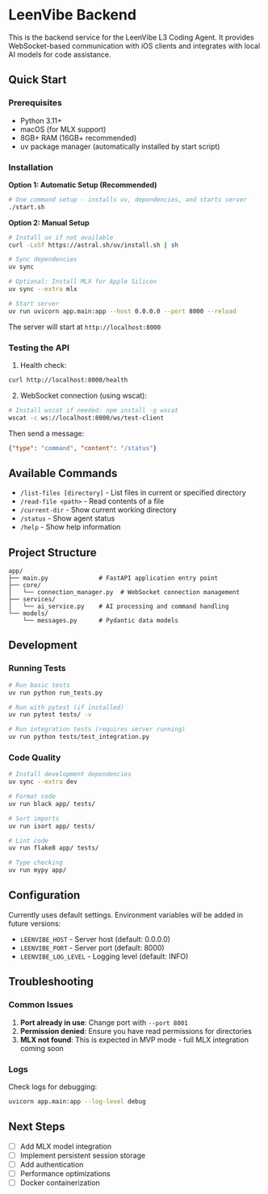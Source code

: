 # LeenVibe Backend

This is the backend service for the LeenVibe L3 Coding Agent. It provides WebSocket-based communication with iOS clients and integrates with local AI models for code assistance.

## Quick Start

### Prerequisites
- Python 3.11+
- macOS (for MLX support)
- 8GB+ RAM (16GB+ recommended)
- uv package manager (automatically installed by start script)

### Installation

**Option 1: Automatic Setup (Recommended)**
```bash
# One command setup - installs uv, dependencies, and starts server
./start.sh
```

**Option 2: Manual Setup**
```bash
# Install uv if not available
curl -LsSf https://astral.sh/uv/install.sh | sh

# Sync dependencies
uv sync

# Optional: Install MLX for Apple Silicon
uv sync --extra mlx

# Start server
uv run uvicorn app.main:app --host 0.0.0.0 --port 8000 --reload
```

The server will start at `http://localhost:8000`

### Testing the API

1. Health check:
```bash
curl http://localhost:8000/health
```

2. WebSocket connection (using wscat):
```bash
# Install wscat if needed: npm install -g wscat
wscat -c ws://localhost:8000/ws/test-client
```

Then send a message:
```json
{"type": "command", "content": "/status"}
```

## Available Commands

- `/list-files [directory]` - List files in current or specified directory
- `/read-file <path>` - Read contents of a file  
- `/current-dir` - Show current working directory
- `/status` - Show agent status
- `/help` - Show help information

## Project Structure

```
app/
├── main.py              # FastAPI application entry point
├── core/
│   └── connection_manager.py  # WebSocket connection management
├── services/
│   └── ai_service.py    # AI processing and command handling
└── models/
    └── messages.py      # Pydantic data models
```

## Development

### Running Tests
```bash
# Run basic tests
uv run python run_tests.py

# Run with pytest (if installed)
uv run pytest tests/ -v

# Run integration tests (requires server running)
uv run python tests/test_integration.py
```

### Code Quality
```bash
# Install development dependencies
uv sync --extra dev

# Format code
uv run black app/ tests/

# Sort imports
uv run isort app/ tests/

# Lint code
uv run flake8 app/ tests/

# Type checking
uv run mypy app/
```

## Configuration

Currently uses default settings. Environment variables will be added in future versions:

- `LEENVIBE_HOST` - Server host (default: 0.0.0.0)
- `LEENVIBE_PORT` - Server port (default: 8000)  
- `LEENVIBE_LOG_LEVEL` - Logging level (default: INFO)

## Troubleshooting

### Common Issues

1. **Port already in use**: Change port with `--port 8001`
2. **Permission denied**: Ensure you have read permissions for directories
3. **MLX not found**: This is expected in MVP mode - full MLX integration coming soon

### Logs

Check logs for debugging:
```bash
uvicorn app.main:app --log-level debug
```

## Next Steps

- [ ] Add MLX model integration  
- [ ] Implement persistent session storage
- [ ] Add authentication
- [ ] Performance optimizations
- [ ] Docker containerization